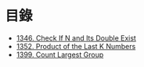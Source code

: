 # 目錄

- [1346. Check If N and Its Double Exist](./1346.%20Check%20If%20N%20and%20Its%20Double%20Exist.md)
- [1352. Product of the Last K Numbers](./1352.%20Product%20of%20the%20Last%20K%20Numbers.md)
- [1399. Count Largest Group](./1399.%20Count%20Largest%20Group.md)
